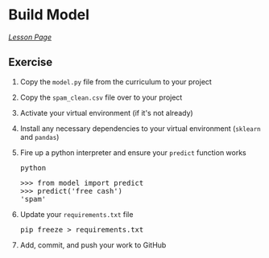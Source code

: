 <h1>Build Model</h1>


[*Lesson Page*](https://ds.codeup.com/13-advanced-topics/3.3-building-a-model/)


<h2 id="exercise">Exercise</h2>
<ol>
<li>
<p>Copy the <code>model.py</code> file from the curriculum to your project</p>
</li>
<li>
<p>Copy the <code>spam_clean.csv</code> file over to your project</p>
</li>
<li>
<p>Activate your virtual environment (if it's not already)</p>
</li>
<li>
<p>Install any necessary dependencies to your virtual environment (<code>sklearn</code> and
   <code>pandas</code>)</p>
</li>
<li>
<p>Fire up a python interpreter and ensure your <code>predict</code> function works</p>
<div class="highlight"><pre><span></span>python
</pre></div>

<div class="highlight"><pre><span></span>&gt;&gt;&gt; from model import predict
&gt;&gt;&gt; predict(&#39;free cash&#39;)
&#39;spam&#39;
</pre></div>

</li>
<li>
<p>Update your <code>requirements.txt</code> file</p>
<div class="highlight"><pre><span></span>pip freeze &gt; requirements.txt
</pre></div>

</li>
<li>
<p>Add, commit, and push your work to GitHub</p>
</li>
</ol>